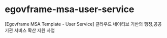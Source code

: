 # egovframe-msa-user-service
[Egovframe MSA Template - User Service] 클라우드 네이티브 기반의 행정,공공기관 서비스 확산 지원 사업

